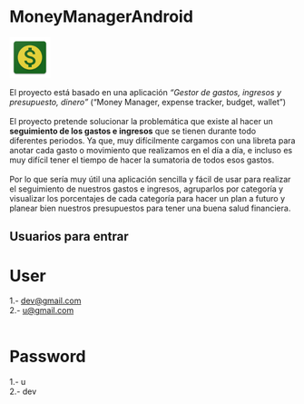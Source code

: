 # MoneyManagerAndroid

![Image alt text](app/src/main/res/mipmap-hdpi/ic_launcher.png "Money Manager")

El proyecto está basado en una aplicación *“Gestor de gastos, ingresos y presupuesto, dinero”* (“Money Manager, expense tracker, budget, wallet”)
<br>
<br>
El proyecto pretende solucionar la problemática que existe al hacer un **seguimiento de los gastos e ingresos** que se tienen durante todo diferentes periodos. Ya que, muy difícilmente cargamos con una libreta para anotar cada gasto o movimiento que realizamos en el día a día, e incluso es muy difícil tener el tiempo de hacer la sumatoria de todos esos gastos.
<br>
<br>
Por lo que sería muy útil una aplicación sencilla y fácil de usar para realizar el seguimiento de nuestros gastos e ingresos, agruparlos por categoría y visualizar los porcentajes de cada categoría para hacer un plan a futuro y planear bien nuestros presupuestos para tener una buena salud financiera.

## Usuarios para entrar

# User                    
1.- dev@gmail.com <br>
2.- u@gmail.com <br>
<br>
# Password
1.- u <br>
2.- dev <br>
